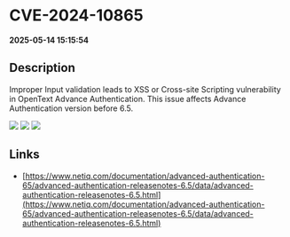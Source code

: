 # CVE-2024-10865

**2025-05-14 15:15:54**

## Description
Improper Input validation leads to XSS or Cross-site Scripting vulnerability in OpenText Advance Authentication. This issue affects Advance Authentication version before 6.5.

![](https://img.shields.io/static/v1?label=Score&message=9.4&color=red)
![](https://img.shields.io/static/v1?label=Severity&message=CRITICAL&color=red)
![](https://img.shields.io/static/v1?label=CWE&message=XSS&color=green)

## Links
- [https://www.netiq.com/documentation/advanced-authentication-65/advanced-authentication-releasenotes-6.5/data/advanced-authentication-releasenotes-6.5.html](https://www.netiq.com/documentation/advanced-authentication-65/advanced-authentication-releasenotes-6.5/data/advanced-authentication-releasenotes-6.5.html)
